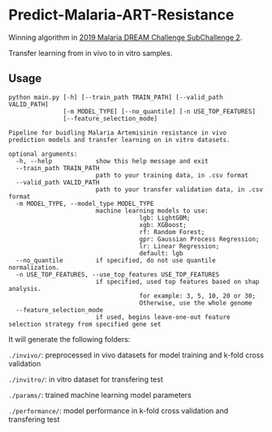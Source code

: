 # Predict-Malaria-ART-Resistance

Winning algorithm in [2019 Malaria DREAM Challenge SubChallenge 2](https://www.synapse.org/#!Synapse:syn16924919/wiki/583955).

Transfer learning from in vivo to in vitro samples.

## Usage

```
python main.py [-h] [--train_path TRAIN_PATH] [--valid_path VALID_PATH]
               [-m MODEL_TYPE] [--no_quantile] [-n USE_TOP_FEATURES]
               [--feature_selection_mode]

Pipeline for buidling Malaria Artemisinin resistance in vivo prediction models and transfer learning on in vitro datasets.

optional arguments:
  -h, --help            show this help message and exit
  --train_path TRAIN_PATH
                        path to your training data, in .csv format
  --valid_path VALID_PATH
                        path to your transfer validation data, in .csv format
  -m MODEL_TYPE, --model_type MODEL_TYPE
                        machine learning models to use:
                                    lgb: LightGBM; 
                                    xgb: XGBoost;
                                    rf: Random Forest; 
                                    gpr: Gaussian Process Regression;
                                    lr: Linear Regression;
                                    default: lgb
  --no_quantile         if specified, do not use quantile normalization.
  -n USE_TOP_FEATURES, --use_top_features USE_TOP_FEATURES
                        if specified, used top features based on shap analysis.
                                    for example: 3, 5, 10, 20 or 30; 
                                    Otherwise, use the whole genome
  --feature_selection_mode
                        if used, begins leave-one-out feature selection strategy from specified gene set

```

It will generate the following folders:

`./invivo/`: preprocessed in vivo datasets  for model training and k-fold cross validation

`./invitro/`: in vitro dataset for transfering test

`./params/`: trained machine learning model parameters

`./performance/`: model performance in k-fold cross validation and transfering test

